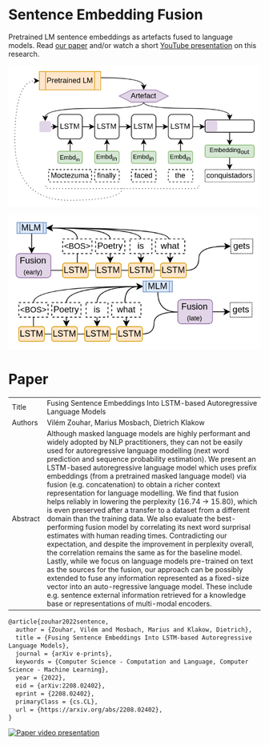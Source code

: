 # Sentence Embedding Fusion

Pretrained LM sentence embeddings as artefacts fused to language models.
Read [our paper](https://arxiv.org/abs/2208.02402) and/or watch a  short [YouTube presentation](https://youtu.be/U8-h7pZFHc0) on this research. 

![LSTM with fusion model architecture](meta/model_moctezuma.png)

![LSTM with fusion model architecture (early & late)](meta/model_moctezuma_detailed.png)


# Paper

|||
|-|-|
|Title|Fusing Sentence Embeddings Into LSTM-based Autoregressive Language Models|
|Authors|Vilém Zouhar, Marius Mosbach, Dietrich Klakow|
|Abstract|Although masked language models are highly performant and widely adopted by NLP practitioners, they can not be easily used for autoregressive language modelling (next word prediction and sequence probability estimation). We present an LSTM-based autoregressive language model which uses prefix embeddings (from a pretrained masked language model) via fusion (e.g. concatenation) to obtain a richer context representation for language modelling. We find that fusion helps reliably in lowering the perplexity (16.74 → 15.80), which is even preserved after a transfer to a dataset from a different domain than the training data. We also evaluate the best-performing fusion model by correlating its next word surprisal estimates with human reading times. Contradicting our expectation, and despite the improvement in perplexity overall, the correlation remains the same as for the baseline model. Lastly, while we focus on language models pre-trained on text as the sources for the fusion, our approach can be possibly extended to fuse any information represented as a fixed-size vector into an auto-regressive language model. These include e.g. sentence external information retrieved for a knowledge base or representations of multi-modal encoders.|

```
@article{zouhar2022sentence,
  author = {Zouhar, Vilém and Mosbach, Marius and Klakow, Dietrich},
  title = {Fusing Sentence Embeddings Into LSTM-based Autoregressive Language Models},
  journal = {arXiv e-prints},
  keywords = {Computer Science - Computation and Language, Computer Science - Machine Learning},
  year = {2022},
  eid = {arXiv:2208.02402},
  eprint = {2208.02402},
  primaryClass = {cs.CL},
  url = {https://arxiv.org/abs/2208.02402},
}
```

[![Paper video presentation](https://img.youtube.com/vi/U8-h7pZFHc0/0.jpg)](https://www.youtube.com/watch?v=U8-h7pZFHc0)
